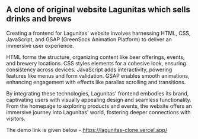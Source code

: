 ## A clone of original website Lagunitas which sells drinks and brews

Creating a frontend for Lagunitas' website involves harnessing HTML, CSS, JavaScript, and GSAP (GreenSock Animation Platform) to deliver an immersive user experience.

HTML forms the structure, organizing content like beer offerings, events, and brewery locations. CSS styles elements for a cohesive look, ensuring consistency across devices. JavaScript adds interactivity, powering features like menus and form validation. GSAP enables smooth animations, enhancing engagement with effects like parallax scrolling and transitions.

By integrating these technologies, Lagunitas' frontend embodies its brand, captivating users with visually appealing design and seamless functionality. From the homepage to exploring products and events, the website offers an immersive journey into Lagunitas' world, fostering deeper connections with visitors.

The demo link is given below - 
https://lagunitas-clone.vercel.app/
